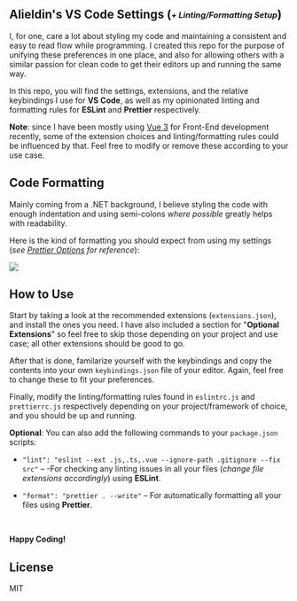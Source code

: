 ## Alieldin's VS Code Settings (<sub><sup>_+ Linting/Formatting Setup_</sub></sup>)

I, for one, care a lot about styling my code and maintaining a consistent and easy to read flow while programming. I created this repo for the purpose of unifying these preferences in one place, and also for allowing others with a similar passion for clean code to get their editors up and running the same way.

In this repo, you will find the settings, extensions, and the relative keybindings I use for **VS Code**, as well as my opinionated linting and formatting rules for **ESLint** and **Prettier** respectively.

**Note**: since I have been mostly using [Vue 3](https://vuejs.org/) for Front-End development recently, some of the extension choices and linting/formatting rules could be influenced by that. Feel free to modify or remove these according to your use case.

## Code Formatting

Mainly coming from a .NET background, I believe styling the code with enough indentation and using semi-colons _where possible_ greatly helps with readability.

Here is the kind of formatting you should expect from using my settings (_see [Prettier Options](https://prettier.io/docs/en/options.html) for reference_):

<img src="https://user-images.githubusercontent.com/31348348/160286495-de6e92df-9d38-4b33-81b8-cace4a4d7813.png">

## How to Use

Start by taking a look at the recommended extensions (`extensions.json`), and install the ones you need. I have also included a section for "**Optional Extensions**" so feel free to skip those depending on your project and use case; all other extensions should be good to go.

After that is done, familarize yourself with the keybindings and copy the contents into your own `keybindings.json` file of your editor. Again, feel free to change these to fit your preferences.

Finally, modify the linting/formatting rules found in `eslintrc.js` and `prettierrc.js` respectively depending on your project/framework of choice, and you should be up and running.

**Optional**: You can also add the following commands to your `package.json` scripts:

-   `"lint": "eslint --ext .js,.ts,.vue --ignore-path .gitignore --fix src"` &ndash; -For checking any linting issues in all your files (_change file extensions accordingly_) using **ESLint**.

-   `"format": "prettier . --write"` &ndash; For automatically formatting all your files using **Prettier**.

<br>

**Happy Coding!**

## License

MIT
